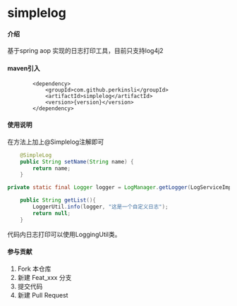 # simplelog

#### 介绍
基于spring aop 实现的日志打印工具，目前只支持log4j2

#### maven引入
```
        <dependency>
            <groupId>com.github.perkinsli</groupId>
            <artifactId>simplelog</artifactId>
            <version>{version}</version>
        </dependency>
```

#### 使用说明
在方法上加上@Simplelog注解即可

``` java
    @SimpleLog
    public String setName(String name) {
        return name;
    }
```
``` java
private static final Logger logger = LogManager.getLogger(LogServiceImpl.class);

    public String getList(){
        LoggerUtil.info(logger, "这是一个自定义日志");
        return null;
    }
```

代码内日志打印可以使用LoggingUtil类。
#### 参与贡献

1. Fork 本仓库
2. 新建 Feat_xxx 分支
3. 提交代码
4. 新建 Pull Request
